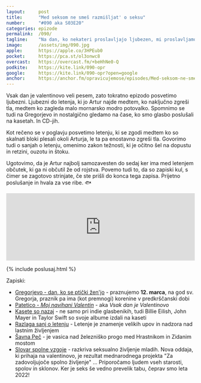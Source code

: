 ```yaml
---
layout: 	post
title:  	"Med seksom ne smeš razmišljat' o seksu"
number: 	"#090 aka S03E20"
categories:	epizode
permalink:	/090/
tagline: 	"Na dan, ko nekateri proslavljajo ljubezen, mi proslavljamo ljubezen do letenja. In avdio kasete. In ples skalnatih blokov."
image:		/assets/img/090.jpg
apple:		https://apple.co/3HPEub0
pocket:		https://pca.st/ol3onwc8
overcast:	https://overcast.fm/+beHhNe0-Q
podkite:	https://kite.link/090-opr
google:		https://kite.link/090-opr?open=google
anchor:		https://anchor.fm/opravicujemose/episodes/Med-seksom-ne-sme-razmiljat-o-seksu-e1ebkit/a-a7d8o49
---
```


Vsak dan je valentinovo veli pesem, zato tokratno epizodo posvetimo ljubezni. Ljubezni do letenja, ki jo Artur najde medtem, ko naključno zgreši tla, medtem ko zagleda malo mornarsko modro potovalko. Spomnimo se tudi na Gregorjevo in nostalgično gledamo na čase, ko smo glasbo poslušali na kasetah. In CD-jih. 

Kot rečeno se v poglavju posvetimo letenju, ki se zgodi medtem ko so skalnati bloki plesali okoli Arturja, le ta pa enostavno zgreši tla. Govorimo tudi o sanjah o letenju, omenimo zakon težnosti, ki je očitno šel na dopustu in retzini, ouzotu in štoku. 

Ugotovimo, da je Artur najbolj samozavesten do sedaj ker ima med letenjem občutek, ki ga ni občutil že od rojstva. Povemo tudi to, da so zapiski kul, s čimer se zagotovo strinjate, če ste prišli do konca tega zapisa. Prijetno poslušanje in hvala za vse ribe. 🐟 

<iframe src="https://www.listennotes.com/podcasts/opravičujemo-se-za/med-seksom-ne-smeš-awpkqVKNH4T/embed/" height="180px" width="100%" style="width: 1px; min-width: 100%;" frameborder="0" scrolling="no" loading="lazy"></iframe>

{% include poslusaj.html %}

Zapiski:
- [Gregorjevo - dan, ko se ptički žen'jo](https://sl.wikipedia.org/wiki/Gregorjevo) - praznujemo **12. marca**, na god sv. Gregorja, praznik pa ima (kot premnogi) korenine v predkrščanski dobi
- [Patetico - _Moj navihani Valentin_](https://www.youtube.com/watch?v=ElRsgAL0V4o) - aka _Vsak dan je Valentinovo_
- [Kasete so nazaj](https://www.npr.org/2022/02/09/1079456087/with-streaming-services-and-digital-downloads-why-would-anyone-buy-cassette-tape) - ne samo pri indie glasbenikih, tudi Billie Eilish, John Mayer in Taylor Swift so svoje albume izdali na kaseti 
- [Razlaga sanj o letenju](https://govorise.metropolitan.si/astro/razlaga-sanj-letenje-je-znamenje-velikih-upov-in-nadzora-nad-lastnim-zivljenjem/) - Letenje je znamenje velikih upov in nadzora nad lastnim življenjem
- [Šavna Peč](https://sl.wikipedia.org/wiki/%C5%A0avna_Pe%C4%8D) - je vasica nad železniško progo med Hrastnikom in Zidanim mostom
- [Slovar spolne vzgoje](https://radioprvi.rtvslo.si/slovar-spolne-vzgoje/) - razkriva seksualno življenje mladih. Nova oddaja, ki prihaja na valentinovo, je rezultat mednarodnega projekta "Za zadovoljujoče spolno življenje" ... Priporočamo ljudem vseh starosti, spolov in sklonov. Ker je seks še vedno prevelik tabu, čeprav smo leta 2022! 